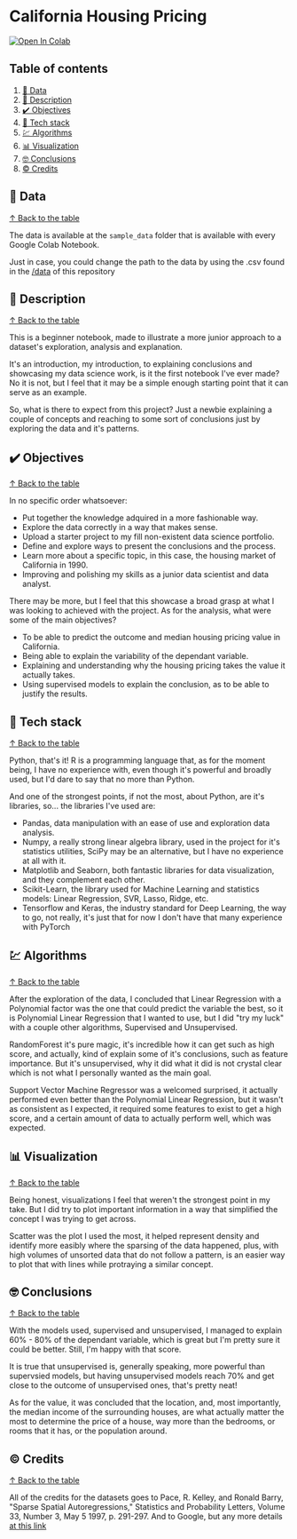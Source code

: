 # California Housing Pricing #

[![Open In Colab](https://colab.research.google.com/assets/colab-badge.svg)](https://colab.research.google.com/github/jofaval/california-housing-pricing/blob/master/notebook.ipynb)

## Table of contents

1. [📁 Data](#-data)
1. [📓 Description](#-description)
1. [✔️ Objectives](#-objectives)
1. [🧱 Tech stack](#-tech-stack)
1. [💹 Algorithms](#-algorithms)
1. [📊 Visualization](#-visualization)
1. [🤓 Conclusions](#-conclusions)
1. [©️ Credits](#-credits)

## 📁 Data
[↑ Back to the table](#table-of-contents)

The data is available at the `sample_data` folder that is available with every Google Colab Notebook.

Just in case, you could change the path to the data by using the .csv found in the [/data](./data) of this repository

## 📓 Description
[↑ Back to the table](#table-of-contents)

This is a beginner notebook, made to illustrate a more junior approach to a dataset's exploration, analysis and explanation.

It's an introduction, my introduction, to explaining conclusions and showcasing my data science work, is it the first notebook I've ever made? No it is not, but I feel that it may be a simple enough starting point that it can serve as an example.

So, what is there to expect from this project? Just a newbie explaining a couple of concepts and reaching to some sort of conclusions just by exploring the data and it's patterns.

## ✔️ Objectives
[↑ Back to the table](#table-of-contents)

In no specific order whatsoever:

- Put together the knowledge adquired in a more fashionable way.
- Explore the data correctly in a way that makes sense.
- Upload a starter project to my fill non-existent data science portfolio.
- Define and explore ways to present the conclusions and the process.
- Learn more about a specific topic, in this case, the housing market of California in 1990.
- Improving and polishing my skills as a junior data scientist and data analyst.

There may be more, but I feel that this showcase a broad grasp at what I was looking to achieved with the project.
As for the analysis, what were some of the main objectives?

- To be able to predict the outcome and median housing pricing value in California.
- Being able to explain the variability of the dependant variable.
- Explaining and understanding why the housing pricing takes the value it actually takes.
- Using supervised models to explain the conclusion, as to be able to justify the results.

## 🧱 Tech stack
[↑ Back to the table](#table-of-contents)

Python, that's it! R is a programming language that, as for the moment being, I have no experience with, even though it's powerful and broadly used, but I'd dare to say that no more than Python.

And one of the strongest points, if not the most, about Python, are it's libraries, so... the libraries I've used are:

- Pandas, data manipulation with an ease of use and exploration data analysis.
- Numpy, a really strong linear algebra library, used in the project for it's statistics utilities, SciPy may be an alternative, but I have no experience at all with it.
- Matplotlib and Seaborn, both fantastic libraries for data visualization, and they complement each other.
- Scikit-Learn, the library used for Machine Learning and statistics models: Linear Regression, SVR, Lasso, Ridge, etc.
- Tensorflow and Keras, the industry standard for Deep Learning, the way to go, not really, it's just that for now I don't have that many experience with PyTorch

## 💹 Algorithms
[↑ Back to the table](#table-of-contents)

After the exploration of the data, I concluded that Linear Regression with a Polynomial factor was the one that could predict the variable the best, so it is Polynomial Linear Regression that I wanted to use, but I did "try my luck" with a couple other algorithms, Supervised and Unsupervised.

RandomForest it's pure magic, it's incredible how it can get such as high score, and actually, kind of explain some of it's conclusions, such as feature importance. But it's unsupervised, why it did what it did is not crystal clear which is not what I personally wanted as the main goal.

Support Vector Machine Regressor was a welcomed surprised, it actually performed even better than the Polynomial Linear Regression, but it wasn't as consistent as I expected, it required some features to exist to get a high score, and a certain amount of data to actually perform well, which was expected.

## 📊 Visualization
[↑ Back to the table](#table-of-contents)

Being honest, visualizations I feel that weren't the strongest point in my take. But I did try to plot important information in a way that simplified the concept I was trying to get across.

Scatter was the plot I used the most, it helped represent density and identify more easibly where the sparsing of the data happened, plus, with high volumes of unsorted data that do not follow a pattern, is an easier way to plot that with lines while protraying a similar concept.

## 🤓 Conclusions
[↑ Back to the table](#table-of-contents)

With the models used, supervised and unsupervised, I managed to explain 60% - 80% of the dependant variable, which is great but I'm pretty sure it could be better. Still, I'm happy with that score.

It is true that unsupervised is, generally speaking, more powerful than supervsied models, but having unsupervised models reach 70% and get close to the outcome of unsupervised ones, that's pretty neat!

As for the value, it was concluded that the location, and, most importantly, the median income of the surrounding houses, are what actually matter the most to determine the price of a house, way more than the bedrooms, or rooms that it has, or the population around.

## ©️ Credits
[↑ Back to the table](#table-of-contents)

All of the credits for the datasets goes to Pace, R. Kelley, and Ronald Barry, "Sparse Spatial Autoregressions," Statistics and Probability Letters, Volume 33, Number 3, May 5 1997, p. 291-297. And to Google, but any more details [at this link](https://developers.google.com/machine-learning/crash-course/california-housing-data-description?hl=es_419)
